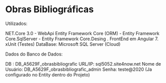 # Obras Bibliográficas

Utilizados:

NET.Core 3.0 - WebApi 
Entity Framework Core (ORM) - Entity Framework Core.SqlServer - Entity Framework Core.Desing .
FrontEnd em Angular 7.
xUnit (Testes)
DataBase: Microsoft SQL Server (Cloud)


Dados do Banco de Dados:

DB : DB_A5629F_obrasbibliografic
URL/IP: sql5052.site4now.net
Nome de Usuário: DB_A5629F_obrasbibliografic_admin
Senha: teste@2020
(Ja configurado no Entity dentro do Projeto)

